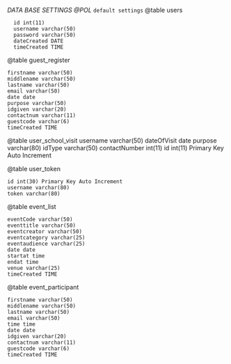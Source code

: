 *DATA BASE SETTINGS @POL*
`default settings`
@table
  users

      id int(11)
      username varchar(50)
      password varchar(50)
      dateCreated DATE
      timeCreated TIME

@table
  guest_register

    firstname varchar(50)
    middlename varchar(50)
    lastname varchar(50)
    email varchar(50)
    date date
    purpose varchar(50)
    idgiven varchar(20)
    contactnum varchar(11)
    guestcode varchar(6)
    timeCreated TIME

@table
  user_school_visit
    username varchar(50)
    dateOfVisit date
    purpose varchar(80)
    idType varchar(50)
    contactNumber	int(11)
    id int(11) Primary Key Auto Increment

@table
  user_token

    id int(30) Primary Key Auto Increment
    username varchar(80)
    token varchar(80)

<!-- events -->
@table
  event_list

    eventCode varchar(50)
    eventtitle varchar(50)
    eventcreator varchar(50)
    eventcategory varchar(25)
    eventaudience varchar(25)
    date date
    startat time
    endat time
    venue varchar(25)
    timeCreated TIME

@table
  event_participant

    firstname varchar(50)
    middlename varchar(50)
    lastname varchar(50)
    email varchar(50)
    time time
    date date
    idgiven varchar(20)
    contactnum varchar(11)
    guestcode varchar(6)
    timeCreated TIME
